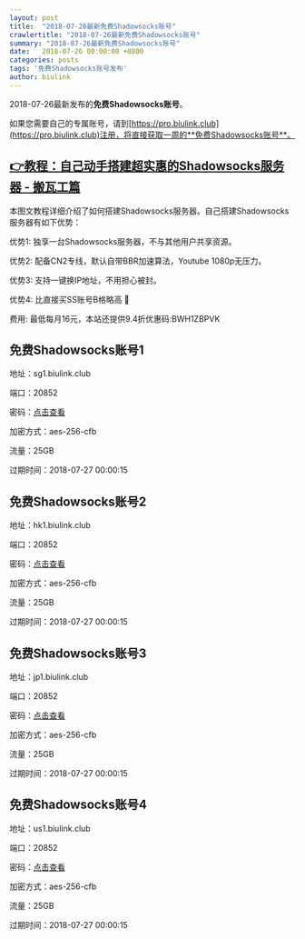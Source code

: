 ```yaml
---
layout: post
title:  "2018-07-26最新免费Shadowsocks账号"
crawlertitle: "2018-07-26最新免费Shadowsocks账号"
summary: "2018-07-26最新免费Shadowsocks账号"
date:   2018-07-26 00:00:00 +0800
categories: posts
tags: '免费Shadowsocks账号发布'
author: biulink
---
```


2018-07-26最新发布的**免费Shadowsocks账号**。

如果您需要自己的专属账号，请到[https://pro.biulink.club](https://pro.biulink.club)注册，将直接获取一周的**免费Shadowsocks账号**。

## [👉教程：自己动手搭建超实惠的Shadowsocks服务器 - 搬瓦工篇](https://github.com/Biulink/ShadowsocksTutorials/blob/master/%E6%95%99%E6%82%A8%E8%87%AA%E5%B7%B1%E5%8A%A8%E6%89%8B%E6%90%AD%E5%BB%BA%E8%B6%85%E5%AE%9E%E6%83%A0%E7%9A%84Shadowsocks%E6%9C%8D%E5%8A%A1%E5%99%A8%20-%20%E6%90%AC%E7%93%A6%E5%B7%A5%E7%AF%87.md)
  
  本图文教程详细介绍了如何搭建Shadowsocks服务器。自己搭建Shadowsocks服务器有如下优势：

  优势1: 独享一台Shadowsocks服务器，不与其他用户共享资源。

  优势2: 配备CN2专线，默认自带BBR加速算法，Youtube 1080p无压力。

  优势3: 支持一键换IP地址，不用担心被封。

  优势4: 比直接买SS账号B格略高 🙂

  费用: 最低每月16元，本站还提供9.4折优惠码:BWH1ZBPVK  
## 免费Shadowsocks账号1

地址：sg1.biulink.club

端口：20852

密码：[点击查看](https://github.com/Biulink/ShadowsocksTutorials/blob/master/publish/2018-07-26%E6%9C%80%E6%96%B0%E5%85%8D%E8%B4%B9Shadowsocks%E8%B4%A6%E5%8F%B7.md)

加密方式：aes-256-cfb

流量：25GB

过期时间：2018-07-27 00:00:15

## 免费Shadowsocks账号2

地址：hk1.biulink.club

端口：20852

密码：[点击查看](https://github.com/Biulink/ShadowsocksTutorials/blob/master/publish/2018-07-26%E6%9C%80%E6%96%B0%E5%85%8D%E8%B4%B9Shadowsocks%E8%B4%A6%E5%8F%B7.md)

加密方式：aes-256-cfb

流量：25GB

过期时间：2018-07-27 00:00:15

## 免费Shadowsocks账号3

地址：jp1.biulink.club

端口：20852

密码：[点击查看](https://github.com/Biulink/ShadowsocksTutorials/blob/master/publish/2018-07-26%E6%9C%80%E6%96%B0%E5%85%8D%E8%B4%B9Shadowsocks%E8%B4%A6%E5%8F%B7.md)

加密方式：aes-256-cfb

流量：25GB

过期时间：2018-07-27 00:00:15

## 免费Shadowsocks账号4

地址：us1.biulink.club

端口：20852

密码：[点击查看](https://github.com/Biulink/ShadowsocksTutorials/blob/master/publish/2018-07-26%E6%9C%80%E6%96%B0%E5%85%8D%E8%B4%B9Shadowsocks%E8%B4%A6%E5%8F%B7.md)

加密方式：aes-256-cfb

流量：25GB

过期时间：2018-07-27 00:00:15

